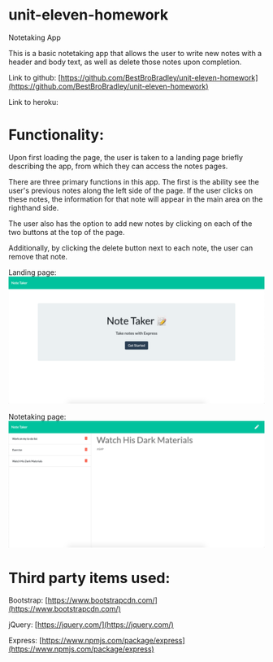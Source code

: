 # unit-eleven-homework

Notetaking App

This is a basic notetaking app that allows the user to write new notes with a header and body text, as well as delete those notes upon completion.

Link to github:
[https://github.com/BestBroBradley/unit-eleven-homework](https://github.com/BestBroBradley/unit-eleven-homework)

Link to heroku:
[]()

# Functionality:

Upon first loading the page, the user is taken to a landing page briefly describing the app, from which they can access the notes pages.

There are three primary functions in this app.  The first is the ability see the user's previous notes along the left side of the page.  If the user clicks on these notes, the information for that note will appear in the main area on the righthand side.

The user also has the option to add new notes by clicking on each of the two buttons at the top of the page.

Additionally, by clicking the delete button next to each note, the user can remove that note.

Landing page:
![Landing page](assets/landing-page.png)

Notetaking page:
![Notes page](assets/notes-page.png)

# Third party items used:

Bootstrap:
[https://www.bootstrapcdn.com/](https://www.bootstrapcdn.com/)

jQuery:
[https://jquery.com/](https://jquery.com/)

Express:
[https://www.npmjs.com/package/express](https://www.npmjs.com/package/express)
